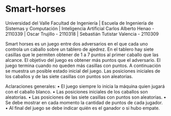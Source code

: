 # Smart-horses

Universidad del Valle
Facultad de Ingeniería | Escuela de Ingeniería de Sistemas y Computación | Inteligencia Artificial
Carlos Alberto Henao - 2110339 | Oscar Trujillo - 2110318 | Sebastián Tutistar Valencia - 2110309

Smart horses es un juego entre dos adversarios en el que cada uno controla un caballo sobre 
un tablero de ajedrez. En el tablero hay siete casillas que le permiten obtener de 1 a 7 puntos 
al primer caballo que las alcance. El objetivo del juego es obtener más puntos que el adversario. 
El juego termina cuando no queden más casillas con puntos. A continuación se muestra un posible 
estado inicial del juego. Las posiciones iniciales de los caballos y de las siete casillas con puntos 
son aleatorias.

Aclaraciones generales:
• El juego siempre lo inicia la máquina quien jugará con el caballo blanco.
• Las posiciones iniciales de los caballos son aleatorias.
• Las posiciones de las siete casillas con puntos son aleatorias.
• Se debe mostrar en cada momento la cantidad de puntos de cada jugador.
• Al final del juego se debe indicar quién es el ganador o si hubo empate.
